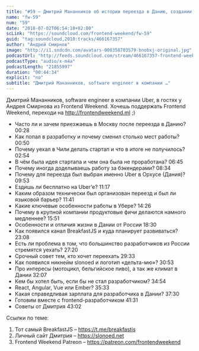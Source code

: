 ```yaml
---
title: "#59 – Дмитрий Мананников об истории переезда в Данию, создании стартапа в Чили и BreakfastJS"
name: "fw-59"
num: "59"
date: "2018-07-02T06:54:10+02:00"
scLink: "https://soundcloud.com/frontend-weekend/fw-59"
guid: "tag:soundcloud,2010:tracks/466167357"
author: "Андрей Смирнов"
image: "http://i1.sndcdn.com/avatars-000358703579-bnobxj-original.jpg"
podcastUrl: "http://feeds.soundcloud.com/stream/466167357-frontend-weekend-fw-59.m4a"
podcastType: "audio/x-m4a"
podcastLength: "21855997"
duration: "00:44:34"
explicit: "no"
subtitle: "Дмитрий Мананников, software engineer в компании …"
---
```

Дмитрий Мананников, software engineer в компании Uber, в гостях у Андрея Смирнова из Frontend Weekend. Хочешь поддержать Frontend Weekend, переходи на http://frontendweekend.ml ;)

- Часто ли и зачем приезжаешь в Москву после переезда в Данию? 00:28
- Как попал в разработку и почему сменил столько мест работы? 00:50
- Почему уехал в Чили делать стартап и что в итоге не получилось? 02:54
- В чём была идея стартапа и чем она была не проработана? 06:45
- Почему иногда доделываешь работу за бэкендерами? 08:34
- Почему для переезда был выбран именно Uber в Орхусе (Дания)? 09:53
- Ездишь ли бесплатно на Uber’е? 11:17
- Каким образом технически был организован переезд и был ли языковой барьер? 11:41
- Какие ключевые особенности работы в Убере? 14:26
- Почему в крупной компании продуктовые фичи делаются намного медленнее? 15:51
- Особенности и отличия жизни в Дании от России 18:30
- Как появился канал BreakfastJS и куда планирует развиваться? 23:08
- Есть ли проблема в том, что большинство разработчиков из России стремятся уехать? 27:20
- Срочный совет тем, кто хочет переехать 29:33
- Как появился никнейм slonoed и логотип «дельта-мю»? 30:53
- Про интересы (мотоцикл, бельгийское пиво), а так же климат в Дании 32:07
- Кем бы хотел быть, если бы не стал разработчиком? 34:54
- React, Angular, Vue или Ember? 35:33
- Какая справедливая зарплата для разработчика в Дании? 37:30
- Готовим вместе с frontend-разработчиком 41:31
- Советы от Дмитрия 43:02

Ссылки по теме:
1) Тот самый BreakfastJS – https://t.me/breakfastjs
2) Личный сайт Дмитрия – https://slonoed.net
3) Frontend Weekend Patreon – https://patreon.com/frontendweekend